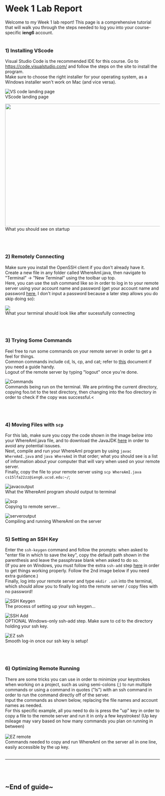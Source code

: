 # Week 1 Lab Report
Welcome to my Week 1 lab report! This page is a comprehensive tutorial that will walk you through the steps needed to log you into your course-specific **ieng6** account.
<br />
<br />

### 1) Installing VScode 
 
Visual Studio Code is the recommended IDE for this course. Go to  https://code.visualstudio.com/ and follow the steps on the site to install the program.\
Make sure to choose the right installer for your operating system, as a Windows installer won't work on Mac (and vice versa).


<img src = "./vscodepage.png" alt="VS code landing page"/>\
 VScode landing page

 <img src="./vscodeinstall.png" width="600" height="400">\
What you should see on startup

  <br />
  <br />

### 2) Remotely Connecting
Make sure you install the OpenSSH client if you don't already have it. \
Create a new file in any folder called WhereAmI.java, then navigate to "Terminal" -> "New Terminal" using the toolbar up top. \
Here, you can use the ssh command like so in order to log in to your remote server using your account name and password (get your account name and password [here](https://sdacs.ucsd.edu/~icc/index.php), I don't input a password because a later step allows you do skip doing so)\: 

<img src="./remoteconnect.png" >\
What your terminal should look like after sucessfully connecting 

<br />
<br />

### 3) Trying Some Commands
Feel free to run some commands on your remote server in order to get a feel for things. \
Common commands include cd, ls, cp, and cat; refer to [this](https://dyclassroom.com/reference-linux/linux-commands-working-with-files-and-directories) document if you need a guide handy. \
Logout of the remote server by typing "logout" once you're done.

![Commands](./commands.png)\
 Commands being run on the terminal. We are printing the current directory, copying foo.txt to the test directory, then changing into the foo directory in order to check if the copy was successful.<

<br />
<br />

### 4) Moving Files with ```scp```
For this lab, make sure you copy the code shown in the image below into your WhereAmI.java file, and to download the JavaJDK [here](https://www.oracle.com/java/technologies/downloads/) in order to avoid any potential issuses. \
Next, compile and run your WhereAmI program by using ``javac WhereAmI.java`` and ``java WhereAmI`` in that order; what you should see is a list of information about your computer that will vary when used on your remote server.\
Finally, copy the file to your remote server using ``scp WhereAmI.java cs15lfa22zz@ieng6.ucsd.edu:~/``;

![javacoutput](./javacoutput.png)\
 What the WhereAmI program should output to terminal
<br/>

![scp](./scp.png)\
 Copying to remote server...

![serveroutput](./serveroutput.png)\
 Compiling and running WhereAmI on the server 
<br />
<br />

### 5) Setting an SSH Key
Enter the ``ssh-keygen`` command and follow the prompts: when asked to "enter file in which to save the key", copy the default path shown in the parenthesis and leave the passphrase blank when asked to do so.\
(If you are on Windows, you must follow the extra ``ssh-add`` step [here](https://docs.microsoft.com/en-us/windows-server/administration/openssh/openssh_keymanagement#user-key-generation) in order to get things working properly. Follow the 2nd image below if you need extra guidance.)\
Finally, log into your remote server and type ``mkdir .ssh`` into the terminal, which should allow you to finally log into the remote server / copy files with no password!

![SSH Keygen](./sshkeyprocess.png)\
 The process of setting up your ssh keygen... 
<br/>

![SSH Add](./windowsSSHadd.png)\
 OPTIONAL Windows-only ssh-add step. Make sure to cd to the directory holding your ssh key. 
<br/>

![EZ ssh](./ezssh.png)\
 Smooth log-in once our ssh key is setup! 

<br />
<br />

### 6) Optimizing Remote Running
There are some tricks you can use in order to minimize your keystrokes when working on a project, such as using semi-colons (;) to run multiple commands or using a command in quotes ("ls") with an ssh command in order to run the command directly off of the server. \
Input the commands as shown below, replacing the file names and account names as needed. \
For this specific example, all you need to do is press the "up" key in order to copy a file to the remote server and run it in only a few keystrokes! (Up key mileage may vary based on how many commands you plan on running in between)\
\
![EZ remote](./pleasantremote.png)\
 Commands needed to copy and run WhereAmI on the server all in one line, easily accessible by the up key.
<br />
<br />

---

<br />
<br />

## ~End of guide~


